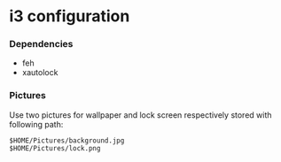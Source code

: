 # i3 configuration

### Dependencies
* feh
* xautolock

### Pictures

Use two pictures for wallpaper and lock screen respectively stored with following path:

```
$HOME/Pictures/background.jpg
$HOME/Pictures/lock.png
```